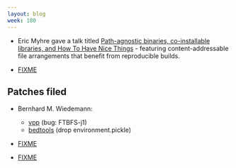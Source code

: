 ```yaml
---
layout: blog
week: 180
---
```


* Eric Myhre gave a talk titled [Path-agnostic binaries, co-installable libraries, and How To Have Nice Things](https://media.ccc.de/v/ASG2018-204-path-agnostic_binaries_co-installable_libraries_and_how_to_have_nice_things) - featuring content-addressable file arrangements that benefit from reproducible builds.

* [FIXME](https://bitbucket.org/zzzeek/changelog/pull-requests/1/please-make-the-references-reproducible/diff)


Patches filed
-------------

* Bernhard M. Wiedemann:

    * [vpp](https://bugzilla.opensuse.org/show_bug.cgi?id=1110294) (bug: FTBFS-j1)
    * [bedtools](https://build.opensuse.org/request/show/639378) (drop environment.pickle)

* [FIXME](https://www.reddit.com/r/metaresearch/)

* [FIXME](https://bitbucket.org/zzzeek/changelog/pull-requests/1/please-make-the-references-reproducible#comment-77664368)

